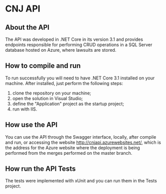 # CNJ API

## About the API

The API was developed in .NET Core in its version 3.1 and provides endpoints responsible for performing CRUD operations in a SQL Server database hosted on Azure, where lawsuits are stored.

## How to compile and run

To run successfully you will need to have .NET Core 3.1 installed on your machine. After installed, just perform the following steps:

1. clone the repository on your machine;
1. open the solution in Visual Studio;
1. define the "Application" project as the startup project;
1. run with IIS.

## How use the API
You can use the API through the Swagger interface, locally, after compile and run, or accessing the website http://cnjapi.azurewebsites.net/, which is the address for the Azure website where the deployment is being performed from the merges performed on the master branch.

## How run the API Tests
The tests were implemented with xUnit and you can run them in the Tests project.
